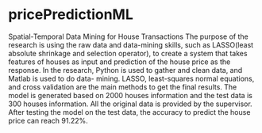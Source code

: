 # pricePredictionML
Spatial-Temporal Data Mining for House Transactions
The purpose of the research is using the raw data and data-mining skills, such as LASSO(least absolute shrinkage and selection operator), to create a system that takes features of houses as input and prediction of the house price as the response.
In the research, Python is used to gather and clean data, and Matlab is used to do data- mining. LASSO, least-squares normal equations, and cross validation are the main methods to get the final results. The model is generated based on 2000 houses information and the test data is 300 houses information. All the original data is provided by the supervisor. After testing the model on the test data, the accuracy to predict the house price can reach 91.22%.
